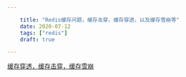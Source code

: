 ```yaml
---

    title: "Redis缓存问题，缓存击穿，缓存穿透，以及缓存雪崩等"
    date: 2020-07-12
    tags: ["redis"]
    draft: true

---
```

[缓存穿透，缓存击穿，缓存雪崩](https://zhuanlan.zhihu.com/p/359118610)